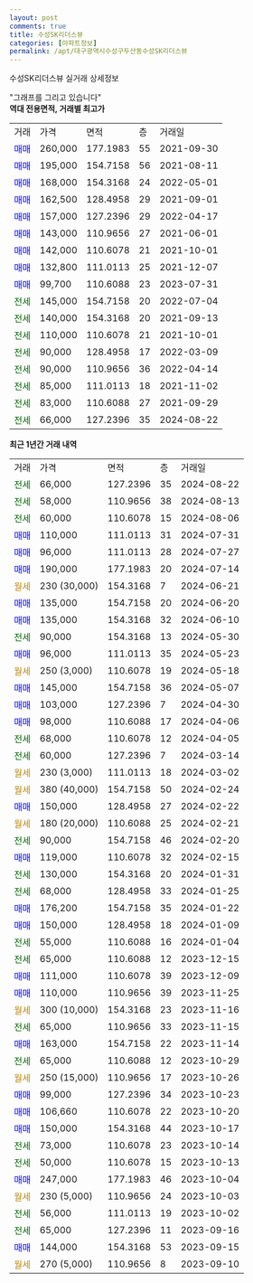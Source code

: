 ```yaml
---
layout: post
comments: true
title: 수성SK리더스뷰
categories: [아파트정보]
permalink: /apt/대구광역시수성구두산동수성SK리더스뷰
---
```


수성SK리더스뷰 실거래 상세정보

<script type="text/javascript">
  google.charts.load('current', {'packages':['line', 'corechart']});
  google.charts.setOnLoadCallback(drawChart);

  function drawChart() {
    var data = new google.visualization.DataTable();
    data.addColumn('date', '거래일');
    data.addColumn('number', "매매");
    data.addColumn('number', "전세");
    data.addColumn('number', "전매");

    data.addRows([[new Date(Date.parse("2024-08-22")), null, 66000, null], [new Date(Date.parse("2024-08-13")), null, 58000, null], [new Date(Date.parse("2024-08-06")), null, 60000, null], [new Date(Date.parse("2024-07-31")), 110000, null, null], [new Date(Date.parse("2024-07-27")), 96000, null, null], [new Date(Date.parse("2024-07-14")), 190000, null, null], [new Date(Date.parse("2024-06-21")), null, null, null], [new Date(Date.parse("2024-06-20")), 135000, null, null], [new Date(Date.parse("2024-06-10")), 135000, null, null], [new Date(Date.parse("2024-05-30")), null, 90000, null], [new Date(Date.parse("2024-05-23")), 96000, null, null], [new Date(Date.parse("2024-05-18")), null, null, null], [new Date(Date.parse("2024-05-07")), 145000, null, null], [new Date(Date.parse("2024-04-30")), 103000, null, null], [new Date(Date.parse("2024-04-06")), 98000, null, null], [new Date(Date.parse("2024-04-05")), null, 68000, null], [new Date(Date.parse("2024-03-14")), null, 60000, null], [new Date(Date.parse("2024-03-02")), null, null, null], [new Date(Date.parse("2024-02-24")), null, null, null], [new Date(Date.parse("2024-02-22")), 150000, null, null], [new Date(Date.parse("2024-02-21")), null, null, null], [new Date(Date.parse("2024-02-20")), null, 90000, null], [new Date(Date.parse("2024-02-15")), 119000, null, null], [new Date(Date.parse("2024-01-31")), null, 130000, null], [new Date(Date.parse("2024-01-25")), null, 68000, null], [new Date(Date.parse("2024-01-22")), 176200, null, null], [new Date(Date.parse("2024-01-09")), 150000, null, null], [new Date(Date.parse("2024-01-04")), null, 55000, null], [new Date(Date.parse("2023-12-15")), null, 65000, null], [new Date(Date.parse("2023-12-09")), 111000, null, null], [new Date(Date.parse("2023-11-25")), 110000, null, null], [new Date(Date.parse("2023-11-16")), null, null, null], [new Date(Date.parse("2023-11-15")), null, 65000, null], [new Date(Date.parse("2023-11-14")), 163000, null, null], [new Date(Date.parse("2023-10-29")), null, 65000, null], [new Date(Date.parse("2023-10-26")), null, null, null], [new Date(Date.parse("2023-10-23")), 99000, null, null], [new Date(Date.parse("2023-10-20")), 106660, null, null], [new Date(Date.parse("2023-10-17")), 150000, null, null], [new Date(Date.parse("2023-10-14")), null, 73000, null], [new Date(Date.parse("2023-10-13")), null, 50000, null], [new Date(Date.parse("2023-10-04")), 247000, null, null], [new Date(Date.parse("2023-10-03")), null, null, null], [new Date(Date.parse("2023-10-02")), null, 56000, null], [new Date(Date.parse("2023-09-16")), null, 65000, null], [new Date(Date.parse("2023-09-15")), 144000, null, null], [new Date(Date.parse("2023-09-10")), null, null, null]]);

    var options = {
      hAxis: {
        format: 'yyyy/MM/dd'
      },    
      lineWidth: 0,
      pointsVisible: true,    
      title: '최근 1년간 유형별 실거래가 분포',
      legend: { position: 'bottom' }
    };

    var formatter = new google.visualization.NumberFormat({pattern:'###,###'} );
    formatter.format(data, 1);
    formatter.format(data, 2);
    
    setTimeout(function() {
        var chart = new google.visualization.LineChart(document.getElementById('columnchart_material'));
        chart.draw(data, (options));
        document.getElementById('loading').style.display = 'none';
    }, 200);
  }
</script>


<div id="loading" style="z-index:20; display: block; margin-left: 0px">"그래프를 그리고 있습니다"</div>
<div id="columnchart_material" style="width: 95%; margin-left: 0px; display: block"></div>
<!-- contents start -->
<b>역대 전용면적, 거래별 최고가</b>
<table class="sortable">
    <tr>
      <td>거래</td>
      <td>가격</td>
      <td>면적</td>
      <td>층</td>
      <td>거래일</td>
    </tr>
        <tr>
          <td><a style="color: blue">매매</a></td>
          <td>260,000</td>
          <td>177.1983</td>
          <td>55</td>
          <td>2021-09-30</td>
        </tr>            <tr>
          <td><a style="color: blue">매매</a></td>
          <td>195,000</td>
          <td>154.7158</td>
          <td>56</td>
          <td>2021-08-11</td>
        </tr>            <tr>
          <td><a style="color: blue">매매</a></td>
          <td>168,000</td>
          <td>154.3168</td>
          <td>24</td>
          <td>2022-05-01</td>
        </tr>            <tr>
          <td><a style="color: blue">매매</a></td>
          <td>162,500</td>
          <td>128.4958</td>
          <td>29</td>
          <td>2021-09-01</td>
        </tr>            <tr>
          <td><a style="color: blue">매매</a></td>
          <td>157,000</td>
          <td>127.2396</td>
          <td>29</td>
          <td>2022-04-17</td>
        </tr>            <tr>
          <td><a style="color: blue">매매</a></td>
          <td>143,000</td>
          <td>110.9656</td>
          <td>27</td>
          <td>2021-06-01</td>
        </tr>            <tr>
          <td><a style="color: blue">매매</a></td>
          <td>142,000</td>
          <td>110.6078</td>
          <td>21</td>
          <td>2021-10-01</td>
        </tr>            <tr>
          <td><a style="color: blue">매매</a></td>
          <td>132,800</td>
          <td>111.0113</td>
          <td>25</td>
          <td>2021-12-07</td>
        </tr>            <tr>
          <td><a style="color: blue">매매</a></td>
          <td>99,700</td>
          <td>110.6088</td>
          <td>23</td>
          <td>2023-07-31</td>
        </tr>        
        <tr>
              <td><a style="color: darkgreen">전세</a></td>
              <td>145,000</td>
              <td>154.7158</td>
              <td>20</td>
              <td>2022-07-04</td>
            </tr>            <tr>
              <td><a style="color: darkgreen">전세</a></td>
              <td>140,000</td>
              <td>154.3168</td>
              <td>20</td>
              <td>2021-09-13</td>
            </tr>            <tr>
              <td><a style="color: darkgreen">전세</a></td>
              <td>110,000</td>
              <td>110.6078</td>
              <td>21</td>
              <td>2021-10-01</td>
            </tr>            <tr>
              <td><a style="color: darkgreen">전세</a></td>
              <td>90,000</td>
              <td>128.4958</td>
              <td>17</td>
              <td>2022-03-09</td>
            </tr>            <tr>
              <td><a style="color: darkgreen">전세</a></td>
              <td>90,000</td>
              <td>110.9656</td>
              <td>36</td>
              <td>2022-04-14</td>
            </tr>            <tr>
              <td><a style="color: darkgreen">전세</a></td>
              <td>85,000</td>
              <td>111.0113</td>
              <td>18</td>
              <td>2021-11-02</td>
            </tr>            <tr>
              <td><a style="color: darkgreen">전세</a></td>
              <td>83,000</td>
              <td>110.6088</td>
              <td>27</td>
              <td>2021-09-29</td>
            </tr>            <tr>
              <td><a style="color: darkgreen">전세</a></td>
              <td>66,000</td>
              <td>127.2396</td>
              <td>35</td>
              <td>2024-08-22</td>
            </tr>        
    
</table>

<b>최근 1년간 거래 내역</b>

<table class="sortable">
    <tr>
      <td>거래</td>
      <td>가격</td>
      <td>면적</td>
      <td>층</td>
      <td>거래일</td>
    </tr>
    <tr>
      <td><a style="color: darkgreen">전세</a></td>
      <td>66,000</td>
      <td>127.2396</td>
      <td>35</td>
      <td>2024-08-22</td>
    </tr>          <tr>
      <td><a style="color: darkgreen">전세</a></td>
      <td>58,000</td>
      <td>110.9656</td>
      <td>38</td>
      <td>2024-08-13</td>
    </tr>          <tr>
      <td><a style="color: darkgreen">전세</a></td>
      <td>60,000</td>
      <td>110.6078</td>
      <td>15</td>
      <td>2024-08-06</td>
    </tr>          <tr>
      <td><a style="color: blue">매매</a></td>
      <td>110,000</td>
      <td>111.0113</td>
      <td>31</td>
      <td>2024-07-31</td>
    </tr>          <tr>
      <td><a style="color: blue">매매</a></td>
      <td>96,000</td>
      <td>111.0113</td>
      <td>28</td>
      <td>2024-07-27</td>
    </tr>          <tr>
      <td><a style="color: blue">매매</a></td>
      <td>190,000</td>
      <td>177.1983</td>
      <td>20</td>
      <td>2024-07-14</td>
    </tr>          <tr>
      <td><a style="color: darkgoldenrod">월세</a></td>
      <td>230 (30,000)</td>
      <td>154.3168</td>
      <td>7</td>
      <td>2024-06-21</td>
    </tr>          <tr>
      <td><a style="color: blue">매매</a></td>
      <td>135,000</td>
      <td>154.7158</td>
      <td>20</td>
      <td>2024-06-20</td>
    </tr>          <tr>
      <td><a style="color: blue">매매</a></td>
      <td>135,000</td>
      <td>154.3168</td>
      <td>32</td>
      <td>2024-06-10</td>
    </tr>          <tr>
      <td><a style="color: darkgreen">전세</a></td>
      <td>90,000</td>
      <td>154.3168</td>
      <td>13</td>
      <td>2024-05-30</td>
    </tr>          <tr>
      <td><a style="color: blue">매매</a></td>
      <td>96,000</td>
      <td>111.0113</td>
      <td>35</td>
      <td>2024-05-23</td>
    </tr>          <tr>
      <td><a style="color: darkgoldenrod">월세</a></td>
      <td>250 (3,000)</td>
      <td>110.6078</td>
      <td>19</td>
      <td>2024-05-18</td>
    </tr>          <tr>
      <td><a style="color: blue">매매</a></td>
      <td>145,000</td>
      <td>154.7158</td>
      <td>36</td>
      <td>2024-05-07</td>
    </tr>          <tr>
      <td><a style="color: blue">매매</a></td>
      <td>103,000</td>
      <td>127.2396</td>
      <td>7</td>
      <td>2024-04-30</td>
    </tr>          <tr>
      <td><a style="color: blue">매매</a></td>
      <td>98,000</td>
      <td>110.6088</td>
      <td>17</td>
      <td>2024-04-06</td>
    </tr>          <tr>
      <td><a style="color: darkgreen">전세</a></td>
      <td>68,000</td>
      <td>110.6078</td>
      <td>12</td>
      <td>2024-04-05</td>
    </tr>          <tr>
      <td><a style="color: darkgreen">전세</a></td>
      <td>60,000</td>
      <td>127.2396</td>
      <td>7</td>
      <td>2024-03-14</td>
    </tr>          <tr>
      <td><a style="color: darkgoldenrod">월세</a></td>
      <td>230 (3,000)</td>
      <td>111.0113</td>
      <td>18</td>
      <td>2024-03-02</td>
    </tr>          <tr>
      <td><a style="color: darkgoldenrod">월세</a></td>
      <td>380 (40,000)</td>
      <td>154.7158</td>
      <td>50</td>
      <td>2024-02-24</td>
    </tr>          <tr>
      <td><a style="color: blue">매매</a></td>
      <td>150,000</td>
      <td>128.4958</td>
      <td>27</td>
      <td>2024-02-22</td>
    </tr>          <tr>
      <td><a style="color: darkgoldenrod">월세</a></td>
      <td>180 (20,000)</td>
      <td>110.6088</td>
      <td>25</td>
      <td>2024-02-21</td>
    </tr>          <tr>
      <td><a style="color: darkgreen">전세</a></td>
      <td>90,000</td>
      <td>154.7158</td>
      <td>46</td>
      <td>2024-02-20</td>
    </tr>          <tr>
      <td><a style="color: blue">매매</a></td>
      <td>119,000</td>
      <td>110.6078</td>
      <td>32</td>
      <td>2024-02-15</td>
    </tr>          <tr>
      <td><a style="color: darkgreen">전세</a></td>
      <td>130,000</td>
      <td>154.3168</td>
      <td>20</td>
      <td>2024-01-31</td>
    </tr>          <tr>
      <td><a style="color: darkgreen">전세</a></td>
      <td>68,000</td>
      <td>128.4958</td>
      <td>33</td>
      <td>2024-01-25</td>
    </tr>          <tr>
      <td><a style="color: blue">매매</a></td>
      <td>176,200</td>
      <td>154.7158</td>
      <td>35</td>
      <td>2024-01-22</td>
    </tr>          <tr>
      <td><a style="color: blue">매매</a></td>
      <td>150,000</td>
      <td>128.4958</td>
      <td>18</td>
      <td>2024-01-09</td>
    </tr>          <tr>
      <td><a style="color: darkgreen">전세</a></td>
      <td>55,000</td>
      <td>110.6088</td>
      <td>16</td>
      <td>2024-01-04</td>
    </tr>          <tr>
      <td><a style="color: darkgreen">전세</a></td>
      <td>65,000</td>
      <td>110.6088</td>
      <td>12</td>
      <td>2023-12-15</td>
    </tr>          <tr>
      <td><a style="color: blue">매매</a></td>
      <td>111,000</td>
      <td>110.6078</td>
      <td>39</td>
      <td>2023-12-09</td>
    </tr>          <tr>
      <td><a style="color: blue">매매</a></td>
      <td>110,000</td>
      <td>110.9656</td>
      <td>39</td>
      <td>2023-11-25</td>
    </tr>          <tr>
      <td><a style="color: darkgoldenrod">월세</a></td>
      <td>300 (10,000)</td>
      <td>154.3168</td>
      <td>23</td>
      <td>2023-11-16</td>
    </tr>          <tr>
      <td><a style="color: darkgreen">전세</a></td>
      <td>65,000</td>
      <td>110.9656</td>
      <td>33</td>
      <td>2023-11-15</td>
    </tr>          <tr>
      <td><a style="color: blue">매매</a></td>
      <td>163,000</td>
      <td>154.7158</td>
      <td>22</td>
      <td>2023-11-14</td>
    </tr>          <tr>
      <td><a style="color: darkgreen">전세</a></td>
      <td>65,000</td>
      <td>110.6088</td>
      <td>12</td>
      <td>2023-10-29</td>
    </tr>          <tr>
      <td><a style="color: darkgoldenrod">월세</a></td>
      <td>250 (15,000)</td>
      <td>110.9656</td>
      <td>17</td>
      <td>2023-10-26</td>
    </tr>          <tr>
      <td><a style="color: blue">매매</a></td>
      <td>99,000</td>
      <td>127.2396</td>
      <td>34</td>
      <td>2023-10-23</td>
    </tr>          <tr>
      <td><a style="color: blue">매매</a></td>
      <td>106,660</td>
      <td>110.6078</td>
      <td>22</td>
      <td>2023-10-20</td>
    </tr>          <tr>
      <td><a style="color: blue">매매</a></td>
      <td>150,000</td>
      <td>154.3168</td>
      <td>44</td>
      <td>2023-10-17</td>
    </tr>          <tr>
      <td><a style="color: darkgreen">전세</a></td>
      <td>73,000</td>
      <td>110.6078</td>
      <td>23</td>
      <td>2023-10-14</td>
    </tr>          <tr>
      <td><a style="color: darkgreen">전세</a></td>
      <td>50,000</td>
      <td>110.6078</td>
      <td>15</td>
      <td>2023-10-13</td>
    </tr>          <tr>
      <td><a style="color: blue">매매</a></td>
      <td>247,000</td>
      <td>177.1983</td>
      <td>46</td>
      <td>2023-10-04</td>
    </tr>          <tr>
      <td><a style="color: darkgoldenrod">월세</a></td>
      <td>230 (5,000)</td>
      <td>110.9656</td>
      <td>24</td>
      <td>2023-10-03</td>
    </tr>          <tr>
      <td><a style="color: darkgreen">전세</a></td>
      <td>56,000</td>
      <td>111.0113</td>
      <td>19</td>
      <td>2023-10-02</td>
    </tr>          <tr>
      <td><a style="color: darkgreen">전세</a></td>
      <td>65,000</td>
      <td>127.2396</td>
      <td>11</td>
      <td>2023-09-16</td>
    </tr>          <tr>
      <td><a style="color: blue">매매</a></td>
      <td>144,000</td>
      <td>154.3168</td>
      <td>53</td>
      <td>2023-09-15</td>
    </tr>          <tr>
      <td><a style="color: darkgoldenrod">월세</a></td>
      <td>270 (5,000)</td>
      <td>110.9656</td>
      <td>8</td>
      <td>2023-09-10</td>
    </tr>      </table>
<!-- contents end -->    

